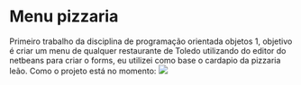 # Menu pizzaria
Primeiro trabalho da disciplina de programação orientada objetos 1, objetivo é criar um menu de qualquer restaurante de Toledo utilizando do editor do netbeans para criar o forms, eu utilizei como base o cardapio da pizzaria leão. Como o projeto está no momento:
<img src="https://github.com/igorAnthony/trabalhoPOO/blob/main/PizzaLeao/menu.png"/>
